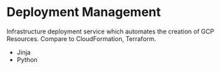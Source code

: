 # Deployment Management

Infrastructure deployment service which automates the creation of GCP Resources. Compare to CloudFormation, Terraform.

- Jinja
- Python